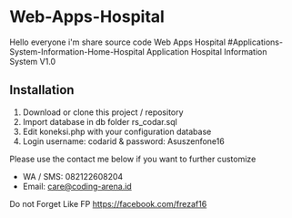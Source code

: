 # Web-Apps-Hospital
Hello everyone i'm share source code Web Apps Hospital
#Applications-System-Information-Home-Hospital
Application Hospital Information System V1.0

## Installation

1. Download or clone this project / repository
2. Import database in db folder rs_codar.sql
4. Edit koneksi.php with your configuration database
5. Login username: codarid & password: Asuszenfone16

Please use the contact me below if you want to further customize

* WA / SMS: 082122608204
* Email: care@coding-arena.id

Do not Forget Like FP https://facebook.com/frezaf16
